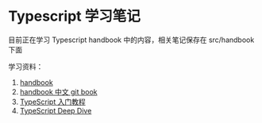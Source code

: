 # Typescript 学习笔记

目前正在学习 Typescript handbook 中的内容，相关笔记保存在 src/handbook 下面

学习资料：

1. [handbook](https://www.typescriptlang.org/docs/handbook/basic-types.html)
2. [handbook 中文 git book](https://zhongsp.gitbook.io/typescript-handbook/)
3. [TypeScript 入门教程](https://ts.xcatliu.com/)
4. [TypeScript Deep Dive](https://basarat.gitbooks.io/typescript/content/)
